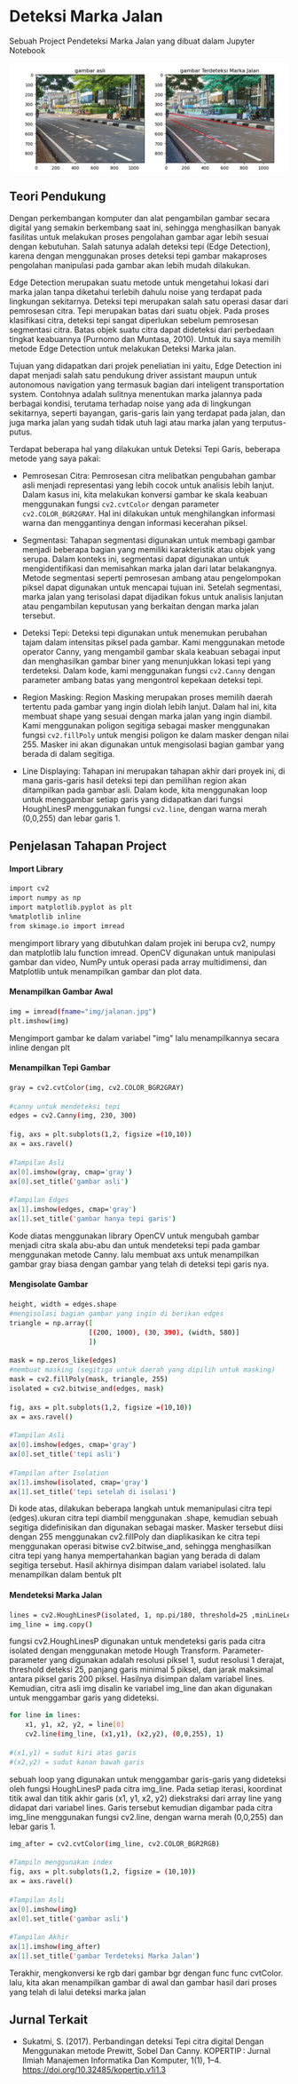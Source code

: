
# Deteksi Marka Jalan
Sebuah Project Pendeteksi Marka Jalan yang dibuat dalam Jupyter Notebook

![Gambar1](img/Readme-Image.png)

## Teori Pendukung
Dengan perkembangan komputer dan alat pengambilan gambar secara digital yang semakin berkembang saat ini, sehingga menghasilkan banyak fasilitas untuk melakukan proses pengolahan gambar agar lebih sesuai dengan kebutuhan. Salah satunya adalah deteksi tepi (Edge Detection), karena dengan menggunakan proses deteksi tepi gambar makaproses pengolahan manipulasi pada gambar akan lebih mudah dilakukan.

Edge Detection merupakan suatu metode untuk mengetahui lokasi dari marka jalan tanpa diketahui terlebih dahulu noise yang terdapat pada lingkungan sekitarnya. Deteksi tepi merupakan salah satu operasi dasar dari pemrosesan citra. Tepi merupakan batas dari suatu objek. Pada proses klasifikasi citra, deteksi tepi sangat diperlukan sebelum pemrosesan segmentasi citra. Batas objek suatu citra dapat dideteksi dari perbedaan tingkat keabuannya (Purnomo dan Muntasa, 2010). Untuk itu saya memilih metode Edge Detection untuk melakukan Deteksi Marka jalan. 

Tujuan yang didapatkan dari projek peneliatian ini yaitu, Edge Detection ini dapat menjadi salah satu
pendukung driver assistant maupun untuk autonomous navigation yang termasuk bagian dari inteligent transportation system.  Contohnya adalah sulitnya menentukan marka jalannya pada berbagai kondisi, terutama terhadap noise yang ada di lingkungan sekitarnya, seperti bayangan, garis-garis lain yang terdapat pada jalan, dan juga marka jalan yang sudah tidak utuh lagi atau marka jalan yang terputus-putus.  

Terdapat beberapa hal yang dilakukan untuk Deteksi Tepi Garis, beberapa metode yang saya pakai: 

- Pemrosesan Citra: Pemrosesan citra melibatkan pengubahan gambar asli menjadi representasi yang lebih cocok untuk analisis lebih lanjut. Dalam kasus ini, kita melakukan konversi gambar ke skala keabuan menggunakan fungsi `cv2.cvtColor` dengan parameter `cv2.COLOR_BGR2GRAY`. Hal ini dilakukan untuk menghilangkan informasi warna dan menggantinya dengan informasi kecerahan piksel.

- Segmentasi: Tahapan segmentasi digunakan untuk membagi gambar menjadi beberapa bagian yang memiliki karakteristik atau objek yang serupa. Dalam konteks ini, segmentasi dapat digunakan untuk mengidentifikasi dan memisahkan marka jalan dari latar belakangnya. Metode segmentasi seperti pemrosesan ambang atau pengelompokan piksel dapat digunakan untuk mencapai tujuan ini. Setelah segmentasi, marka jalan yang terisolasi dapat dijadikan fokus untuk analisis lanjutan atau pengambilan keputusan yang berkaitan dengan marka jalan tersebut.
  
- Deteksi Tepi: Deteksi tepi digunakan untuk menemukan perubahan tajam dalam intensitas piksel pada gambar. Kami menggunakan metode operator Canny, yang mengambil gambar skala keabuan sebagai input dan menghasilkan gambar biner yang menunjukkan lokasi tepi yang terdeteksi. Dalam kode, kami menggunakan fungsi `cv2.Canny` dengan parameter ambang batas yang mengontrol kepekaan deteksi tepi.

- Region Masking: Region Masking merupakan proses memilih daerah tertentu pada gambar yang ingin diolah lebih lanjut. Dalam hal ini, kita membuat shape yang sesuai dengan marka jalan yang ingin diambil. Kami menggunakan poligon segitiga sebagai masker menggunakan fungsi `cv2.fillPoly` untuk mengisi poligon ke dalam masker dengan nilai 255. Masker ini akan digunakan untuk mengisolasi bagian gambar yang berada di dalam segitiga.

- Line Displaying: Tahapan ini merupakan tahapan akhir dari proyek ini, di mana garis-garis hasil deteksi tepi dan pemilihan region akan ditampilkan pada gambar asli. Dalam kode, kita menggunakan loop untuk menggambar setiap garis yang didapatkan dari fungsi HoughLinesP menggunakan fungsi `cv2.line`, dengan warna merah (0,0,255) dan lebar garis 1.


## Penjelasan Tahapan Project

#### Import Library
```bash
import cv2 
import numpy as np
import matplotlib.pyplot as plt
%matplotlib inline 
from skimage.io import imread
```
mengimport library yang dibutuhkan dalam projek ini berupa cv2, numpy dan matplotlib lalu function imread. OpenCV digunakan untuk manipulasi gambar dan video, NumPy untuk operasi pada array multidimensi, dan Matplotlib untuk menampilkan gambar dan plot data.

#### Menampilkan Gambar Awal
```bash
img = imread(fname="img/jalanan.jpg")
plt.imshow(img)
```
Mengimport gambar ke dalam variabel "img" lalu menampilkannya secara inline dengan plt

#### Menampilkan Tepi Gambar
```bash
gray = cv2.cvtColor(img, cv2.COLOR_BGR2GRAY)

#canny untuk mendeteksi tepi
edges = cv2.Canny(img, 230, 300)

fig, axs = plt.subplots(1,2, figsize =(10,10))
ax = axs.ravel()

#Tampilan Asli
ax[0].imshow(gray, cmap='gray')
ax[0].set_title('gambar asli')

#Tampilan Edges
ax[1].imshow(edges, cmap='gray')
ax[1].set_title('gambar hanya tepi garis')
```
Kode diatas menggunakan library OpenCV untuk mengubah gambar menjadi citra skala abu-abu dan untuk mendeteksi tepi pada gambar menggunakan metode Canny. lalu membuat axs untuk menampilkan gambar gray biasa dengan gambar yang telah di deteksi tepi garis nya.

#### Mengisolate Gambar
```bash
height, width = edges.shape
#mengisolasi bagian gambar yang ingin di berikan edges
triangle = np.array([
                    [(200, 1000), (30, 390), (width, 580)]
                    ])

mask = np.zeros_like(edges)
#membuat masking (segitiga untuk daerah yang dipilih untuk masking)
mask = cv2.fillPoly(mask, triangle, 255)
isolated = cv2.bitwise_and(edges, mask)

fig, axs = plt.subplots(1,2, figsize =(10,10))
ax = axs.ravel()

#Tampilan Asli
ax[0].imshow(edges, cmap='gray')
ax[0].set_title('tepi asli')

#Tampilan after Isolation
ax[1].imshow(isolated, cmap='gray')
ax[1].set_title('tepi setelah di isolasi')
```
Di kode atas, dilakukan beberapa langkah untuk memanipulasi citra tepi (edges).ukuran citra tepi diambil menggunakan .shape, kemudian sebuah segitiga didefinisikan dan digunakan sebagai masker. Masker tersebut diisi dengan 255 menggunakan cv2.fillPoly dan diaplikasikan ke citra tepi menggunakan operasi bitwise cv2.bitwise_and, sehingga menghasilkan citra tepi yang hanya mempertahankan bagian yang berada di dalam segitiga tersebut. Hasil akhirnya disimpan dalam variabel isolated. lalu menampilkan dalam bentuk plt

#### Mendeteksi Marka Jalan
```bash
lines = cv2.HoughLinesP(isolated, 1, np.pi/180, threshold=25 ,minLineLength=5, maxLineGap=200)
img_line = img.copy()
```
fungsi cv2.HoughLinesP digunakan untuk mendeteksi garis pada citra isolated dengan menggunakan metode Hough Transform. Parameter-parameter yang digunakan adalah resolusi piksel 1, sudut resolusi 1 derajat, threshold deteksi 25, panjang garis minimal 5 piksel, dan jarak maksimal antara piksel garis 200 piksel. Hasilnya disimpan dalam variabel lines. Kemudian, citra asli img disalin ke variabel img_line dan akan digunakan untuk menggambar garis yang dideteksi.
```bash
for line in lines:
    x1, y1, x2, y2, = line[0]
    cv2.line(img_line, (x1,y1), (x2,y2), (0,0,255), 1)

#(x1,y1) = sudut kiri atas garis
#(x2,y2) = sudut kanan bawah garis
```
sebuah loop yang digunakan untuk menggambar garis-garis yang dideteksi oleh fungsi HoughLinesP pada citra img_line. Pada setiap iterasi, koordinat titik awal dan titik akhir garis (x1, y1, x2, y2) diekstraksi dari array line yang didapat dari variabel lines. Garis tersebut kemudian digambar pada citra img_line menggunakan fungsi cv2.line, dengan warna merah (0,0,255) dan lebar garis 1.

```bash
img_after = cv2.cvtColor(img_line, cv2.COLOR_BGR2RGB)

#Tampiln menggunakan index
fig, axs = plt.subplots(1,2, figsize = (10,10))
ax = axs.ravel()

#Tampilan Asli
ax[0].imshow(img)
ax[0].set_title('gambar asli')

#Tampilan Akhir
ax[1].imshow(img_after)
ax[1].set_title('gambar Terdeteksi Marka Jalan')
```
Terakhir, mengkonversi ke rgb dari gambar bgr dengan func func cvtColor. lalu, kita akan menampilkan gambar di awal dan gambar hasil dari proses yang telah di lalui deteksi marka jalan
## Jurnal Terkait

- Sukatmi, S. (2017). Perbandingan deteksi Tepi citra digital Dengan Menggunakan metode Prewitt, Sobel Dan Canny. KOPERTIP : Jurnal Ilmiah Manajemen Informatika Dan Komputer, 1(1), 1–4. https://doi.org/10.32485/kopertip.v1i1.3 

